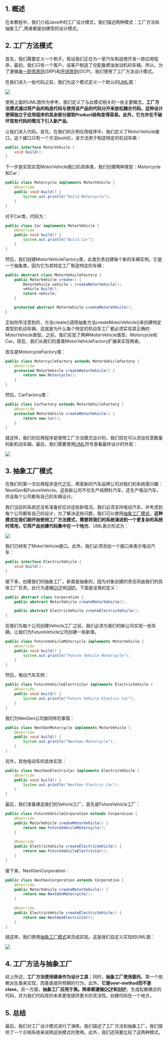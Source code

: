 ## 1. 概述

在本教程中，我们介绍Java中的工厂设计模式，我们描述两种模式：工厂方法和抽象工厂,两者都是创建型的设计模式。

## 2. 工厂方法模式

首先，我们需要定义一个例子。假设我们正在为一家汽车制造商开发一款应用程序，最初，我们只有一个客户，该客户制造了仅配备燃油发动机的车辆。所以，为了遵循[单一职责原则]()(SRP)和[开闭原则]()(OCP)，我们使用了工厂方法设计模式。

在我们进入一些代码之前，我们为这个模式定义一个默认的[UML]()图：

<img src="../../design-patterns-creational-2/assets/img_5.png"> 

使用上面的UML图作为参考，我们定义了与此模式相关的一些主要概念。**工厂方法模式通过将产品的构造代码与使用该产品的代码分开来放松耦合代码，这种设计使得独立于应用程序的其余部分提取Product结构变得容易。此外，它允许在不破坏现有代码的情况下引入新产品**。

让我们进入代码。首先，在我们的示例应用程序中，我们定义了MotorVehicle接口。这个接口只有一个方法build()，该方法用于制造特定的机动车辆：

```java
public interface MotorVehicle {
    void build();
}
```

下一步是实现实现MotorVehicle接口的具体类，我们创建两种类型：Motorcycle和Car：

```java
public class Motorcycle implements MotorVehicle {
    @Override
    public void build() {
        System.out.println("Build Motorcycle");
    }
}
```

对于Car类，代码为：

```java
public class Car implements MotorVehicle {
    @Override
    public void build() {
        System.out.println("Build Car");
    }
}
```

然后，我们创建MotorVehicleFactory类，此类负责创建每个新的车辆实例。它是一个抽象类，因为它为其特定工厂制造特定的车辆：

```java
public abstract class MotorVehicleFactory {
    public MotorVehicle create() {
        MotorVehicle vehicle = createMotorVehicle();
        vehicle.build();
        return vehicle;
    }

    protected abstract MotorVehicle createMotorVehicle();
}
```

正如你所注意到的，方法create()调用抽象方法createMotorVehicle()来创建特定类型的机动车辆，这就是为什么每个特定的机动车工厂都必须实现其正确的MotorVehicle类型。之前，我们实现了两种MotorVehicle类型，Motorcycle和Car。现在，我们从我们的基类MotorVehicleFactory扩展来实现两者。

首先是MotorcycleFactory类：

```java
public class MotorcycleFactory extends MotorVehicleFactory {
    @Override
    protected MotorVehicle createMotorVehicle() {
        return new Motorcycle();
    }
}
```

然后，CarFactory类：

```java
public class CarFactory extends MotorVehicleFactory {
    @Override
    protected MotorVehicle createMotorVehicle() {
        return new Car();
    }
}
```

就这样，我们的应用程序是使用工厂方法模式设计的，我们现在可以添加任意数量的新机动车辆。最后，我们需要使用[UML]()符号查看最终设计的外观：

<img src="../../design-patterns-creational-2/assets/img_6.png">

## 3. 抽象工厂模式

在我们的第一次应用程序迭代之后，两家新的汽车品牌公司对我们的系统感兴趣：NextGen和FutureVehicle。这些新公司不仅生产纯燃料汽车，还生产电动汽车，并且每个公司都有自己的车辆设计。

我们当前的系统还没有准备好应对这些新情况。我们必须支持电动汽车，并考虑到每个公司都有自己的设计，为了解决这些问题，我们可以使用[抽象工厂模式]()。**这种模式在我们刚开始使用工厂方法模式，需要将我们的系统演进到一个更复杂的系统时常用，它将产品创建代码集中在一个地方**。UML表示形式为：

<img src="../../design-patterns-creational-2/assets/img_7.png">

我们已经有了MotorVehicle接口。此外，我们必须添加一个接口来表示电动汽车：

```java
public interface ElectricVehicle {
    void build();
}
```

接下来，创建我们的抽象工厂。新类是抽象的，因为对象创建的责任将由我们的具体工厂负责。此行为遵循[OCP]()和[SRP]()。下面是该类的定义：

```java
public abstract class Corporation {
    public abstract MotorVehicle createMotorVehicle();

    public abstract ElectricVehicle createElectricVehicle();
}
```

在我们为每个公司创建Vehicle工厂之前，我们必须为我们的新公司实现一些车辆。让我们为FutureVehicle公司创建一些新类。

```java
public class FutureVehicleMotorcycle implements MotorVehicle {
    @Override
    public void build() {
        System.out.println("Future Vehicle Motorcycle");
    }
}
```

然后，电动汽车实例：

```java
public class FutureVehicleElectricCar implements ElectricVehicle {
    @Override
    public void build() {
        System.out.println("Future Vehicle Electric Car");
    }
}
```

我们为NexGen公司做同样的事情：

```java
public class NextGenMotorcycle implements MotorVehicle {
    @Override
    public void build() {
        System.out.println("NextGen Motorcycle");
    }
}
```

另外，其他电动车的具体实现：

```java
public class NextGenElectricCar implements ElectricVehicle {
    @Override
    public void build() {
        System.out.println("NextGen Electric Car");
    }
}
```

最后，我们准备建造我们的Vehicle工厂，首先是FutureVehicle工厂：

```java
public class FutureVehicleCorporation extends Corporation {
    @Override
    public MotorVehicle createMotorVehicle() {
        return new FutureVehicleMotorcycle();
    }
    
    @Override
    public ElectricVehicle createElectricVehicle() {
        return new FutureVehicleElectricCar();
    }
}
```

接下来，NextGenCorporation：

```java
public class NextGenCorporation extends Corporation {
    @Override
    public MotorVehicle createMotorVehicle() {
        return new NextGenMotorcycle();
    }
    
    @Override
    public ElectricVehicle createElectricVehicle() {
        return new NextGenElectricCar();
    }
}
```

就这样，我们使用[抽象工厂模式]()来完成实现。这是我们自定义实现的UML图：

<img src="../../design-patterns-creational-2/assets/img_8.png">

## 4. 工厂方法与抽象工厂

综上所述，**工厂方法使用继承作为设计工具**；同时，**抽象工厂使用委托**。第一个依赖派生类来实现，而基类提供预期的行为，此外，**它是over-method而不是class**。另一方面，**抽象工厂应用于类。两者都遵循[OCP]()和[SRP]()**，生成松散耦合的代码，并为我们代码库的未来更改提供更大的灵活性。创建代码在一个地方。

## 5. 总结

最后，我们对工厂设计模式进行了演练。我们描述了工厂方法和抽象工厂。我们提供了一个示例系统来说明这些模式的使用。此外，我们还简要比较了这两种模式。